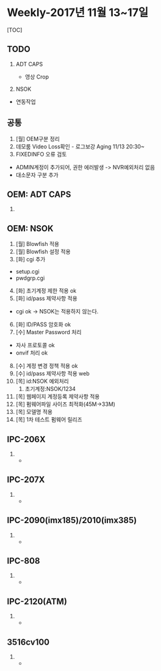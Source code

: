 

Weekly-2017년 11월 13~17일
======================================================================
[TOC]

## TODO

1. ADT CAPS
   - 영상 Crop

2. NSOK
  * 연동작업

## 공통
1. [월] OEM구분 정리
2. 데모룸 Video Loss확인 - 로그보강 Aging 11/13 20:30~
3. FIXEDINFO 오류 검토
  * ADMIN계정이 추가되어, 권한 에러발생 -> NVR예외처리 없음
  * 대소문자 구분 추가

## OEM: ADT CAPS
1. ​

## OEM: NSOK
1. [월] Blowfish 적용
2. [월] Blowfish 설정 적용 
3. [화] cgi 추가
  * setup.cgi
  * pwdgrp.cgi
4. [화] 초기계정 제한 적용 ok
5. [화] id/pass 제약사항 적용
  * cgi ok -> NSOK는 적용하지 않는다.
6. [화] ID/PASS 암호화  ok 
7. [수] Master Password 처리
  * 자사 프로토콜 ok
  * onvif 처리 ok
8. [수] 계정 변경 정책 적용 ok
9. [수] id/pass 제약사항 적용 web
10. [목] id:NSOK 예외처리
    1. 초기계정:NSOK/1234
11. [목] 웹페이지 계정등록 제약사항 적용
12. [목] 펌웨어파일 사이즈 최적화(45M->33M)
13. [목] 모델명 적용
14. [목] 1차 테스트 펌웨어 릴리즈

## IPC-206X
1. -

## IPC-207X
1. -

## IPC-2090(imx185)/2010(imx385)
1. -
## IPC-808
1. - ​

## IPC-2120(ATM)
1. -
## 3516cv100
1. -

